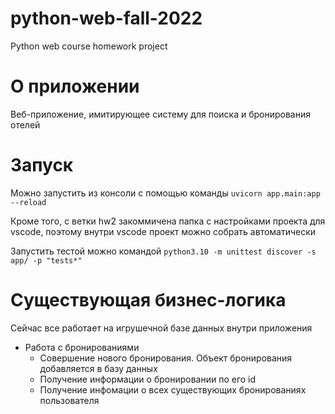 # python-web-fall-2022
Python web course homework project

# О приложении
Веб-приложение, имитирующее систему для поиска и бронирования отелей 

# Запуск

Можно запустить из консоли с помощью команды `uvicorn app.main:app --reload`

Кроме того, с ветки hw2 закоммичена папка с настройками проекта для vscode, поэтому внутри vscode проект можно собрать автоматически

Запустить тестой можно командой `python3.10 -m unittest discover -s app/ -p "tests*"`

# Существующая бизнес-логика

Сейчас все работает на игрушечной базе данных внутри приложения

- Работа с бронированиями
    - Совершение нового бронирования. Объект бронирования добавляется в базу данных
    - Получение информации о бронировании по его id
    - Получение инфомации о всех существующих бронированиях пользователя
